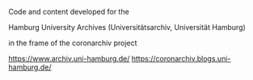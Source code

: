 Code and content developed for the 

Hamburg University Archives (Universitätsarchiv, Universität Hamburg)

in the frame of the coronarchiv project

https://www.archiv.uni-hamburg.de/
https://coronarchiv.blogs.uni-hamburg.de/

